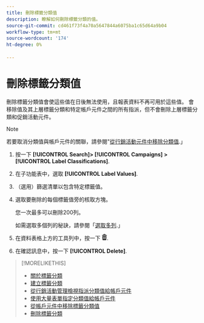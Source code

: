 ```yaml
---
title: 刪除標籤分類值
description: 瞭解如何刪除標籤分類的值。
source-git-commit: cd461f73f4a70a5647844a6075ba1c65d64a9b04
workflow-type: tm+mt
source-wordcount: '174'
ht-degree: 0%

---
```


# 刪除標籤分類值

刪除標籤分類值會使這些值在日後無法使用，且報表資料不再可用於這些值。 會移除值及其上層標籤分類和特定帳戶元件之間的所有指派，但不會刪除上層標籤分類和促銷活動元件。

>[!NOTE]
>
>若要取消分類值與帳戶元件的關聯，請參閱&quot;[從行銷活動元件中移除分類值](classification-values-remove.md).」

1. 按一下 **[!UICONTROL Search]> [!UICONTROL Campaigns] >[!UICONTROL Label Classifications]**.

1. 在子功能表中，選取 **[!UICONTROL Label Values]**.

1. （選用）篩選清單以包含特定標籤值。

1. 選取要刪除的每個標籤值旁的核取方塊。

   您一次最多可以刪除200列。

   如需選取多個列的秘訣，請參閱「[選取多列](/help/search-social-commerce/common-tasks/navigation-editing-selection/multiple-rows-select.md).」

1. 在資料表格上方的工具列中，按一下 ![刪除](/help/search-social-commerce/assets/delete.png "刪除").

1. 在確認訊息中，按一下 **[!UICONTROL Delete]**.

>[!MORELIKETHIS]
>
>* [關於標籤分類](classification-about.md)
>* [建立標籤分類](classification-create.md)
>* [從行銷活動管理檢視指派分類值給帳戶元件](classification-values-assign-campaign-management.md)
>* [使用大量表單指定分類值給帳戶元件](classification-values-assign-bulksheets.md)
>* [從帳戶元件中移除標籤分類值](classification-values-remove.md)
>* [刪除標籤分類](classification-delete.md)

